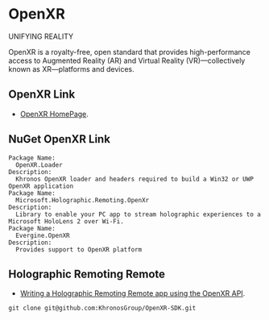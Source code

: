 # OpenXR

UNIFYING REALITY

OpenXR is a royalty-free, open standard that provides high-performance access to Augmented Reality (AR) and Virtual Reality (VR)—collectively known as XR—platforms and devices.

## OpenXR Link

-  [OpenXR HomePage](https://www.khronos.org/openxr/).

## NuGet OpenXR Link

```
Package Name:
  OpenXR.Loader
Description:
  Khronos OpenXR loader and headers required to build a Win32 or UWP OpenXR application
Package Name:
  Microsoft.Holographic.Remoting.OpenXr
Description:
  Library to enable your PC app to stream holographic experiences to a Microsoft HoloLens 2 over Wi-Fi.
Package Name:
  Evergine.OpenXR
Description:
  Provides support to OpenXR platform
```

## Holographic Remoting Remote

-  [Writing a Holographic Remoting Remote app using the OpenXR API](https://learn.microsoft.com/en-us/windows/mixed-reality/develop/native/holographic-remoting-create-remote-openxr).

```
git clone git@github.com:KhronosGroup/OpenXR-SDK.git
```

